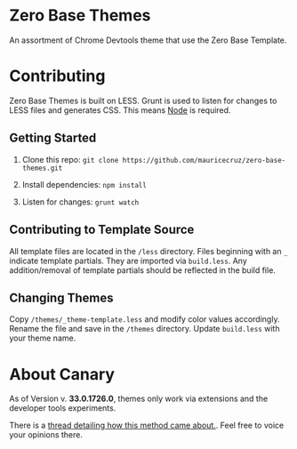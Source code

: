 # Zero Base Themes

An assortment of Chrome Devtools theme that use the Zero Base Template.


# Contributing

Zero Base Themes is built on LESS. Grunt is used to listen for changes to LESS files and generates CSS. This means [Node](http://nodejs.org/) is required.


## Getting Started

1. Clone this repo: `git clone https://github.com/mauricecruz/zero-base-themes.git`

2. Install dependencies: `npm install`

3. Listen for changes: `grunt watch`


## Contributing to Template Source

All template files are located in the `/less` directory. Files beginning with an `_` indicate template partials. They are imported via `build.less`. Any addition/removal of template partials should be reflected in the build file.


## Changing Themes

Copy `/themes/_theme-template.less` and modify color values accordingly. Rename the file and save in the `/themes` directory.  Update `build.less` with your theme name.


# About Canary

As of Version v. **33.0.1726.0**, themes only work via extensions and the developer tools experiments.

There is a [thread detailing how this method came about.](https://code.google.com/p/chromium/issues/detail?can=4&start=0&num=100&q=&colspec=ID%20Pri%20M%20Iteration%20ReleaseBlock%20Cr%20Status%20Owner%20Summary%20OS%20Modified&groupby=&sort=&id=318566).  Feel free to voice your opinions there.
